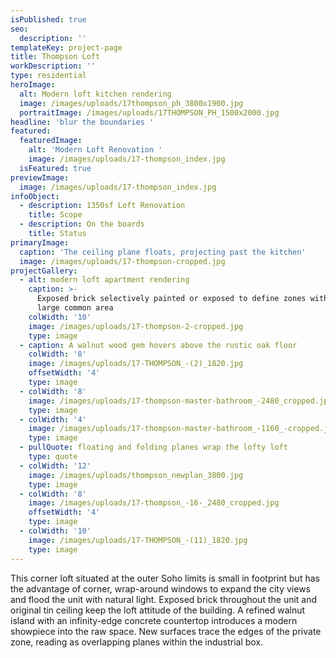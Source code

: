 ```yaml
---
isPublished: true
seo:
  description: ''
templateKey: project-page
title: Thompson Loft
workDescription: ''
type: residential
heroImage:
  alt: Modern loft kitchen rendering
  image: /images/uploads/17thompson_ph_3800x1900.jpg
  portraitImage: /images/uploads/17THOMPSON_PH_1500x2000.jpg
headline: 'blur the boundaries '
featured:
  featuredImage:
    alt: 'Modern Loft Renovation '
    image: /images/uploads/17-thompson_index.jpg
  isFeatured: true
previewImage:
  image: /images/uploads/17-thompson_index.jpg
infoObject:
  - description: 1350sf Loft Renovation
    title: Scope
  - description: On the boards
    title: Status
primaryImage:
  caption: 'The ceiling plane floats, projecting past the kitchen'
  image: /images/uploads/17-thompson-cropped.jpg
projectGallery:
  - alt: modern loft apartment rendering
    caption: >-
      Exposed brick selectively painted or exposed to define zones within the
      large common area
    colWidth: '10'
    image: /images/uploads/17-thompson-2-cropped.jpg
    type: image
  - caption: A walnut wood gem hovers above the rustic oak floor
    colWidth: '8'
    image: /images/uploads/17-THOMPSON_-(2)_1820.jpg
    offsetWidth: '4'
    type: image
  - colWidth: '8'
    image: /images/uploads/17-thompson-master-bathroom_-2480_cropped.jpg
    type: image
  - colWidth: '4'
    image: /images/uploads/17-thompson-master-bathroom_-1160_-cropped.jpg
    type: image
  - pullQuote: floating and folding planes wrap the lofty loft
    type: quote
  - colWidth: '12'
    image: /images/uploads/thompson_newplan_3800.jpg
    type: image
  - colWidth: '8'
    image: /images/uploads/17-thompson_-16-_2480_cropped.jpg
    offsetWidth: '4'
    type: image
  - colWidth: '10'
    image: /images/uploads/17-THOMPSON_-(11)_1820.jpg
    type: image
---
```

This corner loft situated at the outer Soho limits is small in footprint but has the advantage of corner, wrap-around windows to expand the city views and flood the unit with natural light. Exposed brick throughout the unit and original tin ceiling keep the loft attitude of the building. A refined walnut island with an infinity-edge concrete countertop introduces a modern showpiece into the raw space. New surfaces trace the edges of the private zone, reading as overlapping planes within the industrial box.
